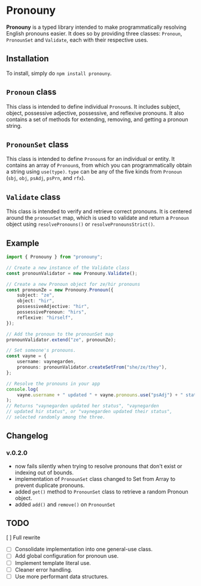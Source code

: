# Pronouny

**Pronouny** is a typed library intended to make programmatically resolving English pronouns easier. It does so by providing three classes: `Pronoun`, `PronounSet` and `Validate`, each with their respective uses.

## Installation

To install, simply do `npm install pronouny`.

## `Pronoun` class

This class is intended to define individual `Pronoun`s. It includes subject, object, possessive adjective, possessive, and reflexive pronouns. It also contains a set of methods for extending, removing, and getting a pronoun string.

## `PronounSet` class

This class is intended to define `Pronoun`s for an individual or entity. It contains an array of `Pronoun`s, from which you can programmatically obtain a string using `use(type)`. `type` can be any of the five kinds from `Pronoun` (`sbj`, `obj`, `psAdj`, `psPrn`, and `rfx`).

## `Validate` class

This class is intended to verify and retrieve correct pronouns. It is centered around the `pronounSet` map, which is used to validate and return a `Pronoun` object using `resolvePronouns()` or `resolvePronounsStrict()`.

## Example

```ts
import { Pronouny } from "pronouny";

// Create a new instance of the Validate class
const pronounValidator = new Pronouny.Validate();

// Create a new Pronoun object for ze/hir pronouns
const pronounZe = new Pronouny.Pronoun({
	subject: "ze",
	object: "hir",
	possessiveAdjective: "hir",
	possessivePronoun: "hirs",
	reflexive: "hirself",
});

// Add the pronoun to the pronounSet map
pronounValidator.extend("ze", pronounZe);

// Set someone's pronouns.
const vayne = {
	username: vaynegarden,
	pronouns: pronounValidator.createSetFrom("she/ze/they"),
};

// Resolve the pronouns in your app
console.log(
	vayne.username + " updated " + vayne.pronouns.use("psAdj") + " status."
);
// Returns "vaynegarden updated her status", "vaynegarden
// updated hir status", or "vaynegarden updated their status",
// selected randomly among the three.
```

## Changelog

### v.0.2.0

-   now fails silently when trying to resolve pronouns that don't exist or indexing out of bounds.
-   implementation of `PronounSet` class changed to Set from Array to prevent duplicate pronouns.
-   added `get()` method to `PronounSet` class to retrieve a random Pronoun object.
-   added `add()` and `remove()` on `PronounSet`

## TODO

[ ] Full rewrite

-   [ ] Consolidate implementation into one general-use class.
-   [ ] Add global configuration for pronoun use.
-   [ ] Implement template literal use.
-   [ ] Cleaner error handling.
-   [ ] Use more performant data structures.
